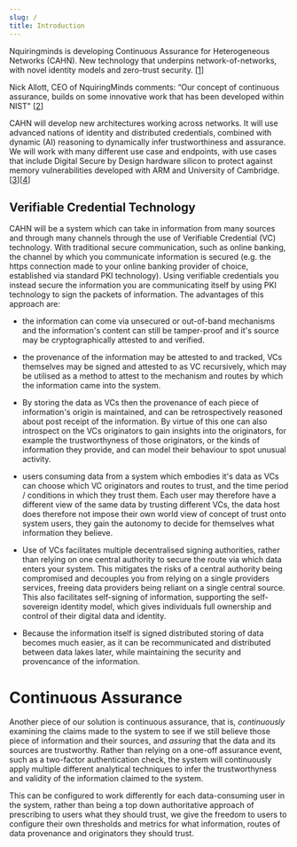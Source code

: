 ```yaml
---
slug: /
title: Introduction
---
```


Nquiringminds is developing Continuous Assurance for Heterogeneous Networks (CAHN). New technology that underpins network-of-networks, with novel identity models and zero-trust security. [[1](https://www.ukri.org/news/major-future-telecoms-research-boost-announced/#:~:text=UKRI%20is%20investing%20%C2%A370,foundational%20role%20in%20communication%20networks.)]

Nick Allott, CEO of NquiringMinds comments: “Our concept of continuous assurance, builds on some innovative work that has been developed within NIST" [[2](https://www.nccoe.nist.gov/projects/trusted-iot-device-network-layer-onboarding-and-lifecycle-management)]

CAHN will develop new architectures working across networks. It will use advanced nations of identity and distributed credentials, combined with dynamic (AI) reasoning to dynamically infer trustworthiness and assurance. We will work with many different use case and endpoints, with use cases that include Digital Secure by Design hardware silicon to protect against memory vulnerabilities developed with ARM and University of Cambridge. [[3](https://www.dsbd.tech/)][[4](https://www.arm.com/architecture/cpu/morello)]

## Verifiable Credential Technology

CAHN will be a system which can take in information from many sources and through many channels through the use of Verifiable Credential (VC) technology. With traditional secure communication, such as online banking, the channel by which you communicate information is secured (e.g. the https connection made to your online banking provider of choice, established via standard PKI technology). Using verifiable credentials you instead secure the information you are communicating itself by using PKI technology to sign the packets of information. The advantages of this approach are:

- the information can come via unsecured or out-of-band mechanisms and the information's content can still be tamper-proof and it's source may be cryptographically attested to and verified.

- the provenance of the information may be attested to and tracked, VCs themselves may be signed and attested to as VC recursively, which may be utilised as a method to attest to the mechanism and routes by which the information came into the system.

- By storing the data as VCs then the provenance of each piece of information's origin is maintained, and can be retrospectively reasoned about post receipt of the information. By virtue of this one can also introspect on the VCs originators to gain insights into the originators, for example the trustworthyness of those originators, or the kinds of information they provide, and can model their behaviour to spot unusual activity.

- users consuming data from a system which embodies it's data as VCs can choose which VC originators and routes to trust, and the time period / conditions in which they trust them. Each user may therefore have a different view of the same data by trusting different VCs, the data host does therefore not impose their own world view of concept of trust onto system users, they gain the autonomy to decide for themselves what information they believe.

- Use of VCs facilitates multiple decentralised signing authorities, rather than relying on one central authority to secure the route via which data enters your system. This mitigates the risks of a central authority being compromised and decouples you from relying on a single providers services, freeing data providers being reliant on a single central source. This also facilitates self-signing of information, supporting the self-sovereign identity model, which gives individuals full ownership and control of their digital data and identity.

- Because the information itself is signed distributed storing of data becomes much easier, as it can be recommunicated and distributed between data lakes later, while maintaining the security and provencance of the information. 

# Continuous Assurance 
Another piece of our solution is continuous assurance, that is, *continuously* examining the claims made to the system to see if we still believe those piece of information and their sources, and *assuring* that the data and its sources are trustworthy. Rather than relying on a one-off assurance event, such as a two-factor authentication check, the system will continuously apply multiple different analytical techniques to infer the trustworthyness and validity of the information claimed to the system.

This can be configured to work differently for each data-consuming user in the system, rather than being a top down authoritative approach of prescribing to users what they should trust, we give the freedom to users to configure their own thresholds and metrics for what information, routes of data provenance and originators they should trust.

